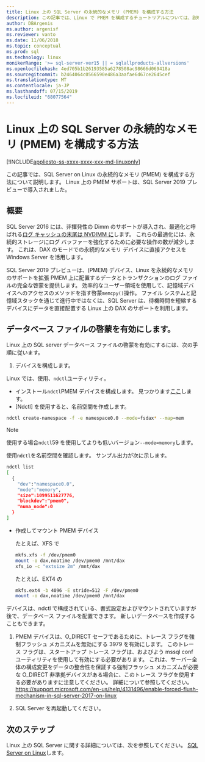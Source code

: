 ```yaml
---
title: Linux 上の SQL Server の永続的なメモリ (PMEM) を構成する方法
description: この記事では、Linux で PMEM を構成するチュートリアルについては、説明します。
author: DBArgenis
ms.author: argenisf
ms.reviewer: vanto
ms.date: 11/06/2018
ms.topic: conceptual
ms.prod: sql
ms.technology: linux
monikerRange: '>= sql-server-ver15 || = sqlallproducts-allversions'
ms.openlocfilehash: 4ed705b1b26193585a6278508ac98666d069418a
ms.sourcegitcommit: b2464064c0566590e486a3aafae6d67ce2645cef
ms.translationtype: MT
ms.contentlocale: ja-JP
ms.lasthandoff: 07/15/2019
ms.locfileid: "68077564"
---
```

# <a name="how-to-configure-persistent-memory-pmem-for-sql-server-on-linux"></a>Linux 上の SQL Server の永続的なメモリ (PMEM) を構成する方法

[!INCLUDE[appliesto-ss-xxxx-xxxx-xxx-md-linuxonly](../includes/appliesto-ss-xxxx-xxxx-xxx-md-linuxonly.md)]

この記事では、SQL Server on Linux の永続的なメモリ (PMEM) を構成する方法について説明します。 Linux 上の PMEM サポートは、SQL Server 2019 プレビューで導入されました。

## <a name="overview"></a>概要

SQL Server 2016 には、非揮発性の Dimm のサポートが導入され、最適化と呼ばれる[ログ キャッシュの末尾は NVDIMM に]( https://blogs.msdn.microsoft.com/bobsql/2016/11/08/how-it-works-it-just-runs-faster-non-volatile-memory-sql-server-tail-of-log-caching-on-nvdimm/)します。 これらの最適化には、永続的ストレージにログ バッファーを強化するために必要な操作の数が減少します。 これは、DAX のモードでの永続的なメモリ デバイスに直接アクセスを Windows Server を活用します。

SQL Server 2019 プレビューは、(PMEM) デバイス、Linux を永続的なメモリのサポートを拡張 PMEM 上に配置するデータとトランザクションのログ ファイルの完全な啓蒙を提供します。 効率的なユーザー領域を使用して、記憶域デバイスへのアクセスのメソッドを指す啓蒙`memcpy()`操作。 ファイル システムと記憶域スタックを通じて進行中ではなくは、SQL Server は、待機時間を短縮するデバイスにデータを直接配置する Linux 上の DAX のサポートを利用します。

## <a name="enable-enlightenment-of-database-files"></a>データベース ファイルの啓蒙を有効にします。
Linux 上の SQL server データベース ファイルの啓蒙を有効にするには、次の手順に従います。

1. デバイスを構成します。

  Linux では、使用、`ndctl`ユーティリティ。

  - インストール`ndctl`PMEM デバイスを構成します。 見つかります[ここ](https://docs.pmem.io/getting-started-guide/installing-ndctl)します。
  - [Ndctl] を使用すると、名前空間を作成します。

  ```bash 
  ndctl create-namespace -f -e namespace0.0 --mode=fsdax* --map=mem
  ```

  >[!NOTE]
  >使用する場合`ndctl`59 を使用してよりも低いバージョン`--mode=memory`します。

  使用`ndctl`を名前空間を確認します。 サンプル出力が次に示します。

```bash
ndctl list
[
  {
    "dev":"namespace0.0",
    "mode":"memory",
    "size":1099511627776,
    "blockdev":"pmem0",
    "numa_node":0
  }
]
```

  - 作成してマウント PMEM デバイス

    たとえば、XFS で

    ```bash
    mkfs.xfs -f /dev/pmem0
    mount -o dax,noatime /dev/pmem0 /mnt/dax
    xfs_io -c "extsize 2m" /mnt/dax
    ```

    たとえば、EXT4 の

    ```bash
    mkfs.ext4 -b 4096 -E stride=512 -F /dev/pmem0
    mount -o dax,noatime /dev/pmem0 /mnt/dax
    ```

  デバイスは、ndctl で構成されている、書式設定およびマウントされていますが後で、データベース ファイルを配置できます。 新しいデータベースを作成することもできます。 

1. PMEM デバイスは、O_DIRECT セーフであるために、トレース フラグを強制フラッシュ メカニズムを無効にする 3979 を有効にします。 このトレース フラグは、スタートアップ トレース フラグは、およびよう mssql conf ユーティリティを使用して有効にする必要があります。 これは、サーバー全体の構成変更をデータの整合性を保証する強制フラッシュ メカニズムが必要な O_DIRECT 非準拠デバイスがある場合に、このトレース フラグを使用する必要がありますに注意してください。 詳細について参照してください。 https://support.microsoft.com/en-us/help/4131496/enable-forced-flush-mechanism-in-sql-server-2017-on-linux

1. SQL Server を再起動してください。

## <a name="next-steps"></a>次のステップ

Linux 上の SQL Server に関する詳細については、次を参照してください。 [SQL Server on Linux](sql-server-linux-overview.md)します。
